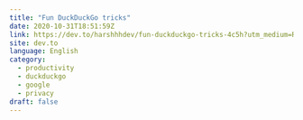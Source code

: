 ```yaml
---
title: "Fun DuckDuckGo tricks"
date: 2020-10-31T18:51:59Z
link: https://dev.to/harshhhdev/fun-duckduckgo-tricks-4c5h?utm_medium=RSS&utm_source=news.12bit.vn
site: dev.to
language: English
category:
  - productivity
  - duckduckgo
  - google
  - privacy
draft: false
---
```

